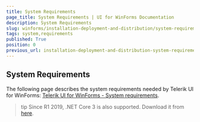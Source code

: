 ```yaml
---
title: System Requirements
page_title: System Requirements | UI for WinForms Documentation
description: System Requirements
slug: winforms/installation-deployment-and-distribution/system-requirements
tags: system,requirements
published: True
position: 0
previous_url: installation-deployment-and-distribution-system-requirements
---
```


## System Requirements

The following page describes the system requirements needed by Telerik UI for WinForms: [Telerik UI for WinForms - System requirements](http://www.telerik.com/winforms/tech-sheets/system-requirements).

>tip Since R1 2019, .NET Core 3 is also supported. Download it from [here](https://dotnet.microsoft.com/download/dotnet-core/3.0).
        

